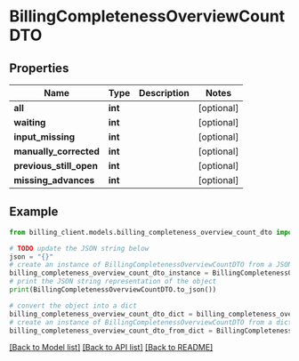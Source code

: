 # BillingCompletenessOverviewCountDTO


## Properties

Name | Type | Description | Notes
------------ | ------------- | ------------- | -------------
**all** | **int** |  | [optional] 
**waiting** | **int** |  | [optional] 
**input_missing** | **int** |  | [optional] 
**manually_corrected** | **int** |  | [optional] 
**previous_still_open** | **int** |  | [optional] 
**missing_advances** | **int** |  | [optional] 

## Example

```python
from billing_client.models.billing_completeness_overview_count_dto import BillingCompletenessOverviewCountDTO

# TODO update the JSON string below
json = "{}"
# create an instance of BillingCompletenessOverviewCountDTO from a JSON string
billing_completeness_overview_count_dto_instance = BillingCompletenessOverviewCountDTO.from_json(json)
# print the JSON string representation of the object
print(BillingCompletenessOverviewCountDTO.to_json())

# convert the object into a dict
billing_completeness_overview_count_dto_dict = billing_completeness_overview_count_dto_instance.to_dict()
# create an instance of BillingCompletenessOverviewCountDTO from a dict
billing_completeness_overview_count_dto_from_dict = BillingCompletenessOverviewCountDTO.from_dict(billing_completeness_overview_count_dto_dict)
```
[[Back to Model list]](../README.md#documentation-for-models) [[Back to API list]](../README.md#documentation-for-api-endpoints) [[Back to README]](../README.md)


